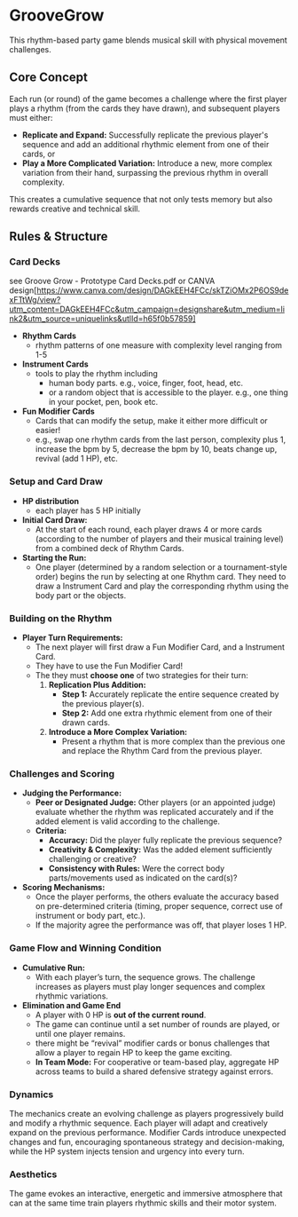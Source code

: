 # GrooveGrow
This rhythm-based party game blends musical skill with physical movement challenges. 

## **Core Concept**

Each run (or round) of the game becomes a challenge where the first player plays a rhythm (from the cards they have drawn), and subsequent players must either:

- **Replicate and Expand:** Successfully replicate the previous player's sequence and add an additional rhythmic element from one of their cards, or
- **Play a More Complicated Variation:** Introduce a new, more complex variation from their hand, surpassing the previous rhythm in overall complexity.

This creates a cumulative sequence that not only tests memory but also rewards creative and technical skill.

## Rules & Structure

### **Card Decks**

see Groove Grow - Prototype Card Decks.pdf
or CANVA design[https://www.canva.com/design/DAGkEEH4FCc/skTZiOMx2P6OS9dexFTtWg/view?utm_content=DAGkEEH4FCc&utm_campaign=designshare&utm_medium=link2&utm_source=uniquelinks&utlId=h65f0b57859]

- **Rhythm Cards**
    - rhythm patterns of one measure with complexity level ranging from 1-5
- **Instrument Cards**
    - tools to play the rhythm including
        - human body parts. e.g., voice, finger, foot, head, etc.
        - or a random object that is accessible to the player. e.g., one thing in your pocket, pen, book etc.
- **Fun Modifier Cards**
    - Cards that can modify the setup, make it either more difficult or easier!
    - e.g., swap one rhythm cards from the last person, complexity plus 1, increase the bpm by 5, decrease the bpm by 10, beats change up, revival (add 1 HP), etc.

### Setup and Card Draw

- **HP distribution**
    - each player has 5 HP initially
- **Initial Card Draw:**
    - At the start of each round, each player draws 4 or more cards (according to the number of players and their musical training level) from a combined deck of Rhythm Cards.
- **Starting the Run:**
    - One player (determined by a random selection or a tournament-style order) begins the run by selecting at one Rhythm card. They need to draw a Instrument Card and play the corresponding rhythm using the body part or the objects.

### Building on the Rhythm

- **Player Turn Requirements:**
    - The next player will first draw a Fun Modifier Card, and a Instrument Card.
    - They have to use the Fun Modifier Card!
    - The they must **choose one** of two strategies for their turn:
        1. **Replication Plus Addition:**
            - **Step 1:** Accurately replicate the entire sequence created by the previous player(s).
            - **Step 2:** Add one extra rhythmic element from one of their drawn cards.
        2. **Introduce a More Complex Variation:**
            - Present a rhythm that is more complex than the previous one and replace the  Rhythm Card from the previous player.

### Challenges and Scoring

- **Judging the Performance:**
    - **Peer or Designated Judge:** Other players (or an appointed judge) evaluate whether the rhythm was replicated accurately and if the added element is valid according to the challenge.
    - **Criteria:**
        - **Accuracy:** Did the player fully replicate the previous sequence?
        - **Creativity & Complexity:** Was the added element sufficiently challenging or creative?
        - **Consistency with Rules:** Were the correct body parts/movements used as indicated on the card(s)?
- **Scoring Mechanisms:**
    - Once the player performs, the others evaluate the accuracy based on pre-determined criteria (timing, proper sequence, correct use of instrument or body part, etc.).
    - If the majority agree the performance was off, that player loses 1 HP.

### Game Flow and Winning Condition

- **Cumulative Run:**
    - With each player’s turn, the sequence grows. The challenge increases as players must play longer sequences and complex rhythmic variations.
- **Elimination and Game End**
    - A player with 0 HP is **out of the current round**.
    - The game can continue until a set number of rounds are played, or until one player remains.
    - there might be “revival” modifier cards or bonus challenges that allow a player to regain HP to keep the game exciting.
    - **In Team Mode:** For cooperative or team-based play, aggregate HP across teams to build a shared defensive strategy against errors.
 
### **Dynamics**

The mechanics create an evolving challenge as players progressively build and modify a rhythmic sequence. Each player will adapt and creatively expand on the previous performance. Modifier Cards introduce unexpected changes and fun, encouraging spontaneous strategy and decision-making, while the HP system injects tension and urgency into every turn.

### Aesthetics

The game evokes an interactive, energetic and immersive atmosphere that can at the same time train players rhythmic skills and their motor system.
